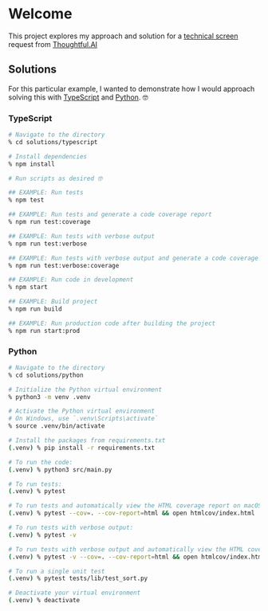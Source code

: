 # Welcome

This project explores my approach and solution for a [technical screen](https://thoughtfulautomation.notion.site/Technical-Screen-b61b6f6980714c198dc49b91dd23d695) request from [Thoughtful.AI](https://www.thoughtful.ai)

## Solutions

For this particular example, I wanted to demonstrate how I would approach solving this with [TypeScript](https://www.typescriptlang.org) and [Python](https://www.python.org). 🤓

### TypeScript

```sh
# Navigate to the directory
% cd solutions/typescript

# Install dependencies
% npm install

# Run scripts as desired 🤓

## EXAMPLE: Run tests
% npm test

## EXAMPLE: Run tests and generate a code coverage report
% npm run test:coverage

## EXAMPLE: Run tests with verbose output
% npm run test:verbose

## EXAMPLE: Run tests with verbose output and generate a code coverage report
% npm run test:verbose:coverage

## EXAMPLE: Run code in development
% npm start

## EXAMPLE: Build project
% npm run build

## EXAMPLE: Run production code after building the project
% npm run start:prod

```

### Python

```sh
# Navigate to the directory
% cd solutions/python

# Initialize the Python virtual environment
% python3 -m venv .venv

# Activate the Python virtual environment
# On Windows, use `.venv\Scripts\activate`
% source .venv/bin/activate

# Install the packages from requirements.txt
(.venv) % pip install -r requirements.txt

# To run the code:
(.venv) % python3 src/main.py

# To run tests:
(.venv) % pytest

# To run tests and automatically view the HTML coverage report on macOS:
(.venv) % pytest --cov=. --cov-report=html && open htmlcov/index.html

# To run tests with verbose output:
(.venv) % pytest -v

# To run tests with verbose output and automatically view the HTML coverage report on macOS:
(.venv) % pytest -v --cov=. --cov-report=html && open htmlcov/index.html

# To run a single unit test
(.venv) % pytest tests/lib/test_sort.py

# Deactivate your virtual environment
(.venv) % deactivate

```
